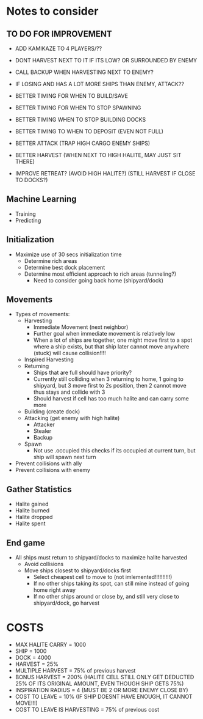 # Notes to consider


## TO DO FOR IMPROVEMENT
- ADD KAMIKAZE TO 4 PLAYERS/??

- DONT HARVEST NEXT TO IT IF ITS LOW? OR SURROUNDED BY ENEMY
- CALL BACKUP WHEN HARVESTING NEXT TO ENEMY?
- IF LOSING AND HAS A LOT MORE SHIPS THAN ENEMY, ATTACK??

- BETTER TIMING FOR WHEN TO BUILD/SAVE
- BETTER TIMING FOR WHEN TO STOP SPAWNING
- BETTER TIMING WHEN TO STOP BUILDING DOCKS
- BETTER TIMING TO WHEN TO DEPOSIT (EVEN NOT FULL)
- BETTER ATTACK (TRAP HIGH CARGO ENEMY SHIPS)
- BETTER HARVEST (WHEN NEXT TO HIGH HALITE, MAY JUST SIT THERE)

- IMPROVE RETREAT? (AVOID HIGH HALITE?) (STILL HARVEST IF CLOSE TO DOCKS?)



## Machine Learning
* Training
* Predicting


## Initialization
* Maximize use of 30 secs initialization time
    * Determine rich areas
    * Determine best dock placement
    * Determine most efficient approach to rich areas (tunneling?)
        * Need to consider going back home (shipyard/dock)


## Movements
* Types of movements:
    * Harvesting
        * Immediate Movement (next neighbor)
        * Further goal when immediate movement is relatively low
        * When a lot of ships are together, one might move first to a spot where a ship exists, but that ship later cannot move anywhere (stuck) will cause collision!!!!
    * Inspired Harvesting
    * Returning
        * Ships that are full should have priority?
        * Currently still colliding when 3 returning to home, 1 going to shipyard, but 3 move first to 2s position, then 2 cannot move thus stays and collide with 3
        * Should harvest if cell has too much halite and can carry some more
    * Building (create dock)
    * Attacking (get enemy with high halite)
        * Attacker
        * Stealer
        * Backup
    * Spawn
        * Not use .occupied this checks if its occupied at current turn, but ship will spawn next turn
* Prevent collisions with ally
* Prevent collisions with enemy


## Gather Statistics
* Halite gained
* Halite burned
* Halite dropped
* Halite spent


## End game
* All ships must return to shipyard/docks to maximize halite harvested
    * Avoid collisions
    * Move ships closest to shipyard/docks first
        * Select cheapest cell to move to (not imlemented!!!!!!!!!!)
        * If no other ships taking its spot, can still mine instead of going home right away
        * If no other ships around or close by, and still very close to shipyard/dock, go harvest



# COSTS

* MAX HALITE CARRY = 1000
* SHIP = 1000
* DOCK = 4000
* HARVEST = 25%
* MULTIPLE HARVEST = 75% of previous harvest
* BONUS HARVEST = 200% (HALITE CELL STILL ONLY GET DEDUCTED 25% OF ITS ORIGINAL AMOUNT, EVEN THOUGH SHIP GETS 75%)
* INSPIRATION RADIUS = 4 (MUST BE 2 OR MORE ENEMY CLOSE BY)
* COST TO LEAVE = 10% (IF SHIP DOESNT HAVE ENOUGH, IT CANNOT MOVE!!!)
* COST TO LEAVE IS HARVESTING = 75% of previous cost





